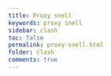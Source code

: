 ```yaml
---
title: Proxy snell
keywords: proxy snell
sidebar: clash
toc: false
permalink: proxy-snell.html
folder: clash
comments: true
---
```

